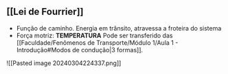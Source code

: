 ## [[Lei de Fourrier]]

-  Função de caminho. Energia em trânsito, atravessa a froteira do sistema 
-  Força motriz: **TEMPERATURA**
Pode ser transferido das [[Faculdade/Fenômenos de Transporte/Módulo 1/Aula 1 - Introdução#Modos de condução|3 formas]].

![[Pasted image 20240304224337.png]]